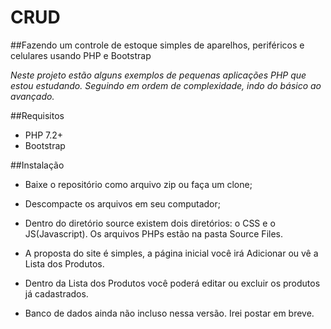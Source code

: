 # CRUD

##Fazendo um controle de estoque simples de aparelhos, periféricos e celulares usando PHP e Bootstrap

*Neste projeto estão alguns exemplos de pequenas aplicações PHP que estou estudando.
Seguindo em ordem de complexidade, indo do básico ao avançado.*


##Requisitos

- PHP 7.2+
- Bootstrap

##Instalação

- Baixe o repositório como arquivo zip ou faça um clone;

- Descompacte os arquivos em seu computador;

- Dentro do diretório source existem dois diretórios: o CSS e o JS(Javascript). Os arquivos PHPs estão na pasta Source Files.

- A proposta do site é simples, a página inicial você irá Adicionar ou vê a Lista dos Produtos.

- Dentro da Lista dos Produtos você poderá editar ou excluir os produtos já cadastrados.

- Banco de dados ainda não incluso nessa versão. Irei postar em breve.
